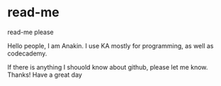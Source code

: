 # read-me
read-me please

Hello people, I am Anakin. I use KA mostly for programming, as well as codecademy. 

If there is anything I shouold know about github, please let me know. Thanks! Have a great day

